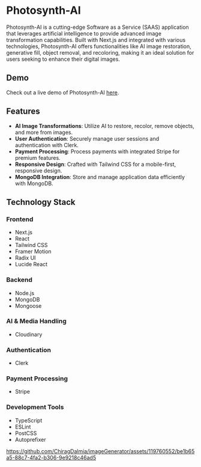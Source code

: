 # Photosynth-AI

Photosynth-AI is a cutting-edge Software as a Service (SAAS) application that leverages artificial intelligence to provide advanced image transformation capabilities. Built with Next.js and integrated with various technologies, Photosynth-AI offers functionalities like AI image restoration, generative fill, object removal, and recoloring, making it an ideal solution for users seeking to enhance their digital images.

## Demo
Check out a live demo of Photosynth-AI [here](https://image-generator-five-kappa.vercel.app/).

## Features

- **AI Image Transformations**: Utilize AI to restore, recolor, remove objects, and more from images.
- **User Authentication**: Securely manage user sessions and authentication with Clerk.
- **Payment Processing**: Process payments with integrated Stripe for premium features.
- **Responsive Design**: Crafted with Tailwind CSS for a mobile-first, responsive design.
- **MongoDB Integration**: Store and manage application data efficiently with MongoDB.

## Technology Stack

### Frontend

- Next.js
- React
- Tailwind CSS
- Framer Motion
- Radix UI
- Lucide React

### Backend

- Node.js
- MongoDB
- Mongoose

### AI & Media Handling

- Cloudinary

### Authentication

- Clerk

### Payment Processing

- Stripe

### Development Tools

- TypeScript
- ESLint
- PostCSS
- Autoprefixer


https://github.com/ChiragDalmia/imageGenerator/assets/119760552/be1b65a5-88c7-4fa2-b306-9e9218c46ad5

